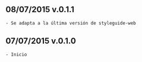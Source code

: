## 08/07/2015 v.0.1.1
    - Se adapta a la última versión de styleguide-web

## 07/07/2015 v.0.1.0
    - Inicio